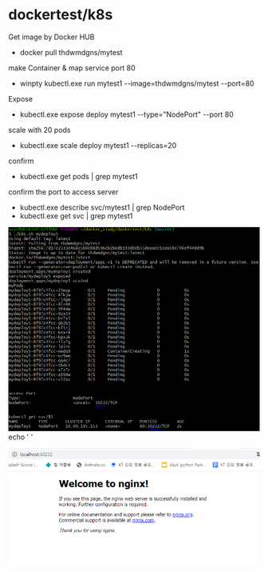 # dockertest/k8s

Get image by Docker HUB 
- docker pull thdwmdgns/mytest


make Container & map service port 80 
- winpty kubectl.exe run mytest1 --image=thdwmdgns/mytest --port=80

Expose 
- kubectl.exe expose deploy mytest1 --type="NodePort" --port 80

scale with 20 pods 
- kubectl.exe scale deploy mytest1 --replicas=20

confirm 
- kubectl.exe get pods | grep mytest1

confirm the port to access server
- kubectl.exe describe svc/mytest1 | grep NodePort
- kubectl.exe get svc | grep mytest1




![RESULT](./../image/ku_result.PNG)
echo ' '

![RESULT](./../image/ku_result_web.PNG)



